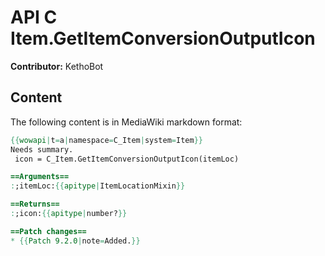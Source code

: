 # API C Item.GetItemConversionOutputIcon

**Contributor:** KethoBot

## Content

The following content is in MediaWiki markdown format:

```mediawiki
{{wowapi|t=a|namespace=C_Item|system=Item}}
Needs summary.
 icon = C_Item.GetItemConversionOutputIcon(itemLoc)

==Arguments==
:;itemLoc:{{apitype|ItemLocationMixin}}

==Returns==
:;icon:{{apitype|number?}}

==Patch changes==
* {{Patch 9.2.0|note=Added.}}
```
